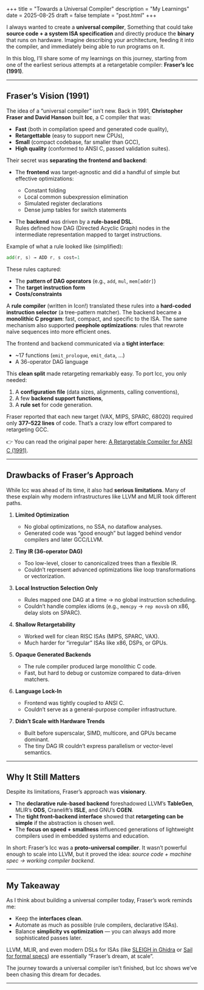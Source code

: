 +++
title = "Towards a Universal Compiler"
description = "My Learnings"
date = 2025-08-25
draft = false
template = "post.html"
+++

I always wanted to create a **universal compiler**, Something that could take **source code + a system ISA specification** and directly produce the **binary** that runs on hardware. Imagine describing your architecture, feeding it into the compiler, and immediately being able to run programs on it.  

In this blog, I’ll share some of my learnings on this journey, starting from one of the earliest serious attempts at a retargetable compiler: **Fraser’s lcc (1991)**.  

---
## Fraser’s Vision (1991)  
The idea of a “universal compiler” isn’t new. Back in 1991, **Christopher Fraser and David Hanson** built **lcc**, a C compiler that was:  
- **Fast** (both in compilation speed and generated code quality),  
- **Retargettable** (easy to support new CPUs),  
- **Small** (compact codebase, far smaller than GCC),  
- **High quality** (conformed to ANSI C, passed validation suites).  

Their secret was **separating the frontend and backend**:  

- The **frontend** was target-agnostic and did a handful of simple but effective optimizations:  
  - Constant folding  
  - Local common subexpression elimination  
  - Simulated register declarations  
  - Dense jump tables for switch statements  

- The **backend** was driven by a **rule-based DSL**.  
  Rules defined how DAG (Directed Acyclic Graph) nodes in the intermediate representation mapped to target instructions.  

Example of what a rule looked like (simplified):

```asm
add(r, s) → ADD r, s cost=1
```


These rules captured:  
- The **pattern of DAG operators** (e.g., `add`, `mul`, `mem[addr]`)  
- The **target instruction form**  
- **Costs/constraints**  

A **rule compiler** (written in Icon!) translated these rules into a **hard-coded instruction selector** (a tree-pattern matcher). The backend became a **monolithic C program**: fast, compact, and specific to the ISA. The same mechanism also supported **peephole optimizations**: rules that rewrote naïve sequences into more efficient ones.  

The frontend and backend communicated via a **tight interface**:  
- ~17 functions (`emit_prologue`, `emit_data`, …)  
- A 36-operator DAG language  

This **clean split** made retargeting remarkably easy. To port lcc, you only needed:  
1. A **configuration file** (data sizes, alignments, calling conventions),  
2. A few **backend support functions**,  
3. A **rule set** for code generation.  

Fraser reported that each new target (VAX, MIPS, SPARC, 68020) required only **377–522 lines** of code. That’s a crazy low effort compared to retargeting GCC.  

👉 You can read the original paper here: [A Retargetable Compiler for ANSI C (1991)](https://dl.acm.org/doi/pdf/10.1145/122616.122621).  

---

## Drawbacks of Fraser’s Approach  

While lcc was ahead of its time, it also had **serious limitations**. Many of these explain why modern infrastructures like LLVM and MLIR took different paths.  

1. **Limited Optimization**  
   - No global optimizations, no SSA, no dataflow analyses.  
   - Generated code was “good enough” but lagged behind vendor compilers and later GCC/LLVM.  

2. **Tiny IR (36-operator DAG)**  
   - Too low-level, closer to canonicalized trees than a flexible IR.  
   - Couldn’t represent advanced optimizations like loop transformations or vectorization.  

3. **Local Instruction Selection Only**  
   - Rules mapped one DAG at a time → no global instruction scheduling.  
   - Couldn’t handle complex idioms (e.g., `memcpy` → `rep movsb` on x86, delay slots on SPARC).  

4. **Shallow Retargetability**  
   - Worked well for clean RISC ISAs (MIPS, SPARC, VAX).  
   - Much harder for “irregular” ISAs like x86, DSPs, or GPUs.  

5. **Opaque Generated Backends**  
   - The rule compiler produced large monolithic C code.  
   - Fast, but hard to debug or customize compared to data-driven matchers.  

6. **Language Lock-In**  
   - Frontend was tightly coupled to ANSI C.  
   - Couldn’t serve as a general-purpose compiler infrastructure.  

7. **Didn’t Scale with Hardware Trends**  
   - Built before superscalar, SIMD, multicore, and GPUs became dominant.  
   - The tiny DAG IR couldn’t express parallelism or vector-level semantics.  

---

## Why It Still Matters  

Despite its limitations, Fraser’s approach was **visionary**.  
- The **declarative rule-based backend** foreshadowed LLVM’s **TableGen**, MLIR’s **ODS**, Cranelift’s **ISLE**, and GNU’s **CGEN**.  
- The **tight front–backend interface** showed that **retargeting can be simple** if the abstraction is chosen well.  
- The **focus on speed + smallness** influenced generations of lightweight compilers used in embedded systems and education.  

In short: Fraser’s lcc was a **proto-universal compiler**. It wasn’t powerful enough to scale into LLVM, but it proved the idea: *source code + machine spec → working compiler backend*.  

---

## My Takeaway  

As I think about building a universal compiler today, Fraser’s work reminds me:  
- Keep the **interfaces clean**.  
- Automate as much as possible (rule compilers, declarative ISAs).  
- Balance **simplicity vs optimization** — you can always add more sophisticated passes later.  

LLVM, MLIR, and even modern DSLs for ISAs (like [SLEIGH in Ghidra](https://ghidra.re/ghidra_docs/languages/html/sleigh.html) or [Sail for formal specs](https://github.com/riscv/sail-riscv)) are essentially “Fraser’s dream, at scale”.  

The journey towards a universal compiler isn’t finished, but lcc shows we’ve been chasing this dream for decades.  

---
